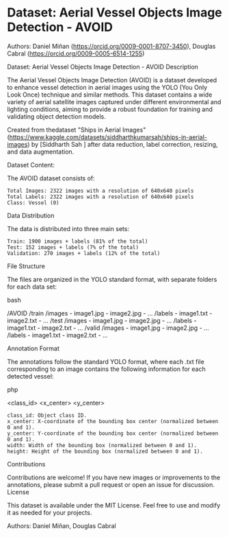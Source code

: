 # Dataset: Aerial Vessel Objects Image Detection - AVOID

Authors: Daniel Miñan (https://orcid.org/0009-0001-8707-3450), Douglas Cabral (https://orcid.org/0009-0005-6514-1255)

Dataset: Aerial Vessel Objects Image Detection - AVOID
Description

The Aerial Vessel Objects Image Detection (AVOID) is a dataset developed to enhance vessel detection in aerial images using the YOLO (You Only Look Once) technique and similar methods. This dataset contains a wide variety of aerial satellite images captured under different environmental and lighting conditions, aiming to provide a robust foundation for training and validating object detection models.

Created from thedataset "Ships in Aerial Images"  (https://www.kaggle.com/datasets/siddharthkumarsah/ships-in-aerial-images) by [Siddharth Sah ] after data reduction, label correction, resizing, and data augmentation.


Dataset Content:

The AVOID dataset consists of:

    Total Images: 2322 images with a resolution of 640x640 pixels
    Total Labels: 2322 images with a resolution of 640x640 pixels
    Class: Vessel (0)

Data Distribution

The data is distributed into three main sets:

    Train: 1900 images + labels (81% of the total)
    Test: 152 images + labels (7% of the total)
    Validation: 270 images + labels (12% of the total)
    
File Structure

The files are organized in the YOLO standard format, with separate folders for each data set:

bash

/AVOID
    /train
        /images
            - image1.jpg
            - image2.jpg
            - ...
        /labels
            - image1.txt
            - image2.txt
            - ...
    /test
        /images
            - image1.jpg
            - image2.jpg
            - ...
        /labels
            - image1.txt
            - image2.txt
            - ...
    /valid
        /images
            - image1.jpg
            - image2.jpg
            - ...
        /labels
            - image1.txt
            - image2.txt
            - ...

Annotation Format

The annotations follow the standard YOLO format, where each .txt file corresponding to an image contains the following information for each detected vessel:

php

<class_id> <x_center> <y_center> <width> <height>

    class_id: Object class ID.
    x_center: X-coordinate of the bounding box center (normalized between 0 and 1).
    y_center: Y-coordinate of the bounding box center (normalized between 0 and 1).
    width: Width of the bounding box (normalized between 0 and 1).
    height: Height of the bounding box (normalized between 0 and 1).
    

Contributions

Contributions are welcome! If you have new images or improvements to the annotations, please submit a pull request or open an issue for discussion.
License

This dataset is available under the MIT License. Feel free to use and modify it as needed for your projects.












Authors: Daniel Miñan, Douglas Cabral
